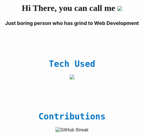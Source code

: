 <h1 align="center" style=" font-family: 'Times New Roman', Times, serif;">
 Hi There, you can call me
 <img src="https://readme-typing-svg.herokuapp.com?font=Times&size=40&center=true&vCenter=true&width=500&heigh=70&duration=5000&lines=Ahmad;Mamet;Mad;Met;Mahmed;Fadil;Bedil"/>
</h1>

<h3 align="center">Just boring person who has grind to Web Development</h3>

<br/>
<br/>
<br/>

<h1 align="center" style="color: #0376C6; font-family: 'Lucida Console', monospace;">Tech Used</h1>

<p align="center">
  <a href="https://skillicons.dev">
    <img src="https://skillicons.dev/icons?i=js,ts,laravel,react" />
  </a>
</p>

<br/>
<br/>
<br/>

<h1 align="center" style="color: #0376C6; font-family: 'Lucida Console', monospace;">Contributions</h1>

<p align="center">
  <!-- <a href="https://git.io/streak-stats"> -->
  <img src="https://streak-stats.demolab.com?user=ahmdf20&hide_border=true&mode=weekly" alt="GitHub Streak" />
  <!-- </a> -->
</p>

<!-- <p align="center">
  <img src="https://raw.githubusercontent.com/ahmdf20/ahmdf20/output/github-contribution-grid-snake.svg" alt="GitHub Streak" />
</p> -->
